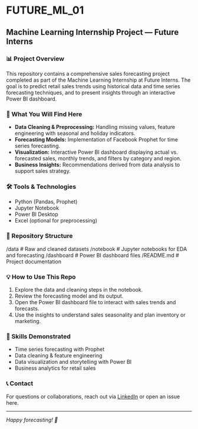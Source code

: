 # FUTURE_ML_01

## Machine Learning Internship Project — Future Interns



### 📊 Project Overview

This repository contains a comprehensive sales forecasting project completed as part of the Machine Learning Internship at Future Interns. The goal is to predict retail sales trends using historical data and time series forecasting techniques, and to present insights through an interactive Power BI dashboard.



### 🚀 What You Will Find Here

- **Data Cleaning & Preprocessing:** Handling missing values, feature engineering with seasonal and holiday indicators.
- **Forecasting Models:** Implementation of Facebook Prophet for time series forecasting.
- **Visualization:** Interactive Power BI dashboard displaying actual vs. forecasted sales, monthly trends, and filters by category and region.
- **Business Insights:** Recommendations derived from data analysis to support sales strategy.



### 🛠 Tools & Technologies

- Python (Pandas, Prophet)
- Jupyter Notebook
- Power BI Desktop
- Excel (optional for preprocessing)



### 📁 Repository Structure

/data # Raw and cleaned datasets
/notebook # Jupyter notebooks for EDA and forecasting
/dashboard # Power BI dashboard files
/README.md # Project documentation




### 💡 How to Use This Repo

1. Explore the data and cleaning steps in the notebook.
2. Review the forecasting model and its output.
3. Open the Power BI dashboard file to interact with sales trends and forecasts.
4. Use the insights to understand sales seasonality and plan inventory or marketing.



### 🎯 Skills Demonstrated

- Time series forecasting with Prophet  
- Data cleaning & feature engineering  
- Data visualization and storytelling with Power BI  
- Business analytics for retail sales  



### 📞 Contact

For questions or collaborations, reach out via [LinkedIn](https://www.linkedin.com/in/shruti-chauhan-35b082338/) or open an issue here.

---

*Happy forecasting! 🚀*


